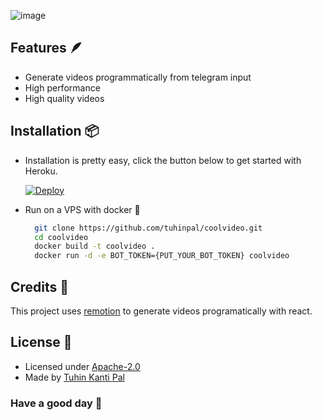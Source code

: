 ![image](https://user-images.githubusercontent.com/51857187/183368713-9421ec6e-bc27-4f6d-900b-dd8837540293.png)

## Features 🪶

- Generate videos programmatically from telegram input
- High performance
- High quality videos

## Installation 📦

- Installation is pretty easy, click the button below to get started with Heroku.

  [![Deploy](https://www.herokucdn.com/deploy/button.svg)](https://heroku.com/deploy?template=https://github.com/tuhinpal/coolvideo/tree/master)

- Run on a VPS with docker 🐳

  ```bash
    git clone https://github.com/tuhinpal/coolvideo.git
    cd coolvideo
    docker build -t coolvideo .
    docker run -d -e BOT_TOKEN={PUT_YOUR_BOT_TOKEN} coolvideo
  ```

## Credits 🙏

This project uses [remotion](https://remotion.dev) to generate videos programatically with react.

## License 🎯

- Licensed under [Apache-2.0](https://github.com/tuhinpal/coolvideo/blob/master/LICENSE)
- Made by [Tuhin Kanti Pal](https://github.com/tuhinpal)

### Have a good day 🤘
